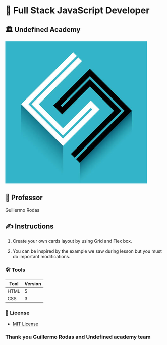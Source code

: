# 📜 Full Stack JavaScript Developer

## 🏛️ Undefined Academy

![undefined logo](undefinedlogo.jpg)

## 🤵 Professor

Guillermo Rodas

## ✍ Instructions

1. Create your own cards layout by using Grid and Flex box.

2. You can be inspired by the example we saw during lesson but you must do important modifications.

### 🛠 Tools

| Tool | Version|
| ---- | -------|
|HTML  |5       |
|CSS   |3       |

### 🔑 License

- [MIT License](LICENSE)

### Thank you Guillermo Rodas and Undefined academy team
